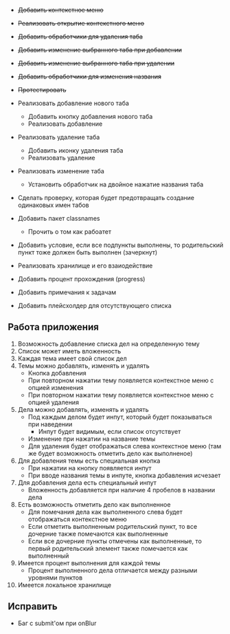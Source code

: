 -   ~~Добавить контекстное меню~~
-   ~~Реализовать открытие контекстного меню~~
-   ~~Добавить обработчики для удаления таба~~
-   ~~Добавить изменение выбранного таба при добавлении~~
-   ~~Добавить изменение выбранного таба при удалении~~
-   ~~Добавить обработчики для изменения названия~~
-   ~~Протестировать~~

-   Реализовать добавление нового таба
    -   Добавить кнопку добавления нового таба
    -   Реализовать добавление
-   Реализовать удаление таба
    -   Добавить иконку удаления таба
    -   Реализовать удаление
-   Реализовать изменение таба
    -   Установить обработчик на двойное нажатие названия таба
-   Сделать проверку, которая будет предотвращать создание одинаковых имен табов
-   Добавить пакет classnames
    -   Прочить о том как рабоатет
-   Добавить условие, если все подпункты выполнены, то родительский пункт тоже должен быть выполнен (зачеркнут)
-   Реализовать хранилище и его взаиодействие
-   Добавить процент прохождения (progress)
-   Добавить примечания к задачам
-   Добавить плейсхолдер для отсутствующего списка

## Работа приложения

1. Возможность добавление списка дел на определенную тему
2. Список может иметь вложенность
3. Каждая тема имеет свой список дел
4. Темы можно добавлять, изменять и удалять
    - Кнопка добавления
    - При повторном нажатии тему появляется контекстное меню с опцией изменения
    - При повторном нажатии тему появляется контекстное меню с опцией удаления
5. Дела можно добавлять, изменять и удалять
    - Под каждым делом будет инпут, который будет показываться при наведении
        - Инпут будет видимым, если список отсутствует
    - Изменение при нажатии на название темы
    - Для удаления будет отображаться слева контекстное меню (там же будет возможность отметить дело как выполненое)
6. Для добавления темы есть специальная кнопка
    - При нажатии на кнопку появляется инпут
    - При вводе названия темы в инпуте, кнопка добавления исчезает
7. Для добавления дела есть специальный инпут
    - Вложенность добавляется при наличие 4 пробелов в названии дела
8. Есть возможность отметить дело как выполненное
    - Для помечания дела как выполненного слева будет отображаться контекстное меню
    - Если отметить выполненным родительский пункт, то все дочерние также помечаются как выполненные
    - Если все дочерние пункты отмечены как выполненные, то первый родительский элемент также помечается как выполненный
9. Имеется процент выполнения для каждой темы
    - Процент выполненного дела отличается между разными уровнями пунктов
10. Имеется локальное хранилище

## Исправить

-   Баг с submit'ом при onBlur
